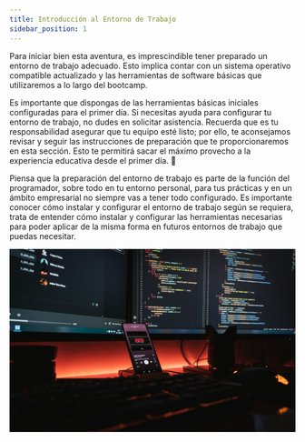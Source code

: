 ```yaml
---
title: Introducción al Entorno de Trabajo
sidebar_position: 1
---
```


Para iniciar bien esta aventura, es imprescindible tener preparado un entorno de trabajo adecuado. Esto implica contar con un sistema operativo compatible actualizado y las herramientas de software básicas que utilizaremos a lo largo del bootcamp.

Es importante que dispongas de las herramientas básicas iniciales configuradas para el primer día. Si necesitas ayuda para configurar tu entorno de trabajo, no dudes en solicitar asistencia. Recuerda que es tu responsabilidad asegurar que tu equipo esté listo; por ello, te aconsejamos revisar y seguir las instrucciones de preparación que te proporcionaremos en esta sección. Esto te permitirá sacar el máximo provecho a la experiencia educativa desde el primer día. 🚀

Piensa que la preparación del entorno de trabajo es parte de la función del programador, sobre todo en tu entorno personal, para tus prácticas y en un ámbito empresarial no siempre vas a tener todo configurado. Es importante conocer cómo instalar y configurar el entorno de trabajo según se requiera, trata de entender cómo instalar y configurar las herramientas necesarias para poder aplicar de la misma forma en futuros entornos de trabajo que puedas necesitar.

![](./resources/entorno_trabajo.jpg)
